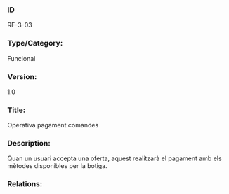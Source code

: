 ### ID
RF-3-03
### Type/Category:
Funcional
### Version:
1.0
### Title:
Operativa pagament comandes
### Description:
Quan un usuari accepta una oferta, aquest realitzarà el pagament amb els mètodes disponibles per la botiga.
### Relations:
